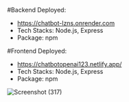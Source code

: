 #Backend Deployed: 
- https://chatbot-lzns.onrender.com 
- Tech Stacks: Node.js, Express 
- Package: npm

#Frontend Deployed: 
- https://chatbotopenai123.netlify.app/ 
- Tech Stacks: Node.js, Express 
- Package: npm

![Screenshot (317)](https://github.com/Vkpro55/chatbot-frontend/assets/83464767/d667474d-459e-46bb-9ccc-723e26f9b7a5)
